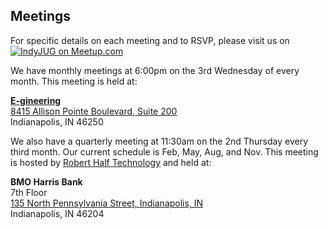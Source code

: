 ## Meetings

For specific details on each meeting and to RSVP, please visit us on [![IndyJUG on Meetup.com][meetup_logo]][meetup_href]

We have monthly meetings at 6:00pm on the 3rd Wednesday of every month. This meeting is held at:

**[E-gineering](http://www.e-gineering.com/contact.html)**  
[8415 Allison Pointe Boulevard, Suite 200](http://maps.google.com/maps?f=q&source=s_q&hl=en&geocode=&q=8415+Allison+Pointe+Blvd,+Indianapolis,+IN+46250&sll=39.909042,-86.08061&sspn=0.011587,0.020106&ie=UTF8&hq=&hnear=8415+Allison+Pointe+Blvd,+Indianapolis,+Marion,+Indiana+46250&t=h&z=16)  
Indianapolis, IN 46250


We also have a quarterly meeting at 11:30am on the 2nd Thursday every third month. Our current schedule is Feb, May, Aug, and Nov. This meeting is hosted by [Robert Half Technology](http://info.roberthalftechnology.com/indianapolis) and held at:

**BMO Harris Bank**  
7th Floor  
[135 North Pennsylvania Street, Indianapolis, IN](https://www.google.com/maps/place/135+N+Pennsylvania+St,+Indianapolis,+IN+46204/@39.7695058,-86.1578627,17z/data=!3m1!4b1!4m2!3m1!1s0x886b50be11ba4e5f:0xd35e366c17c1cff3)  
Indianapolis, IN 46204

[meetup_logo]: http://img.meetup.com/img/logo_45.png
[meetup_href]: http://www.meetup.com/r/inbound/0/0/shareimg/http://www.meetup.com/Indianapolis-Java-User-Group/?a=shareimg
